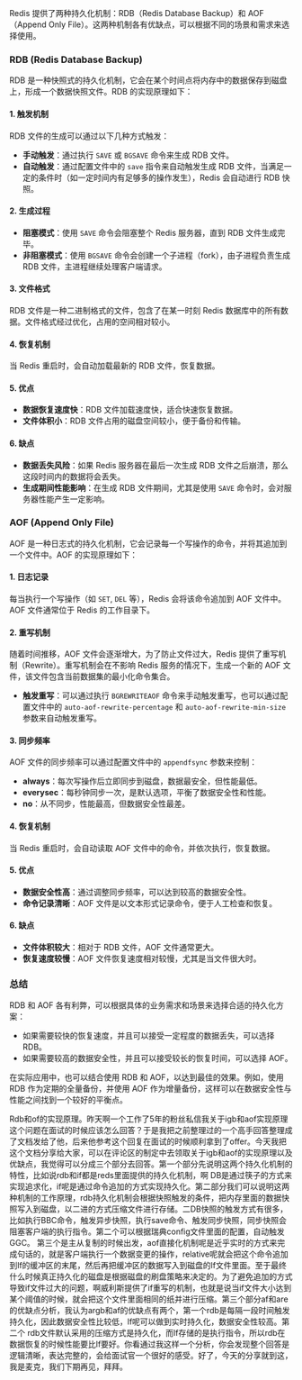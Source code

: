 Redis 提供了两种持久化机制：RDB（Redis Database Backup）和 AOF（Append Only File）。这两种机制各有优缺点，可以根据不同的场景和需求来选择使用。

### RDB (Redis Database Backup)

RDB 是一种快照式的持久化机制，它会在某个时间点将内存中的数据保存到磁盘上，形成一个数据快照文件。RDB 的实现原理如下：

#### 1. 触发机制

RDB 文件的生成可以通过以下几种方式触发：

- **手动触发**：通过执行 `SAVE` 或 `BGSAVE` 命令来生成 RDB 文件。
- **自动触发**：通过配置文件中的 `save` 指令来自动触发生成 RDB 文件，当满足一定的条件时（如一定时间内有足够多的操作发生），Redis 会自动进行 RDB 快照。

#### 2. 生成过程

- **阻塞模式**：使用 `SAVE` 命令会阻塞整个 Redis 服务器，直到 RDB 文件生成完毕。
- **非阻塞模式**：使用 `BGSAVE` 命令会创建一个子进程（fork），由子进程负责生成 RDB 文件，主进程继续处理客户端请求。

#### 3. 文件格式

RDB 文件是一种二进制格式的文件，包含了在某一时刻 Redis 数据库中的所有数据。文件格式经过优化，占用的空间相对较小。

#### 4. 恢复机制

当 Redis 重启时，会自动加载最新的 RDB 文件，恢复数据。

#### 5. 优点

- **数据恢复速度快**：RDB 文件加载速度快，适合快速恢复数据。
- **文件体积小**：RDB 文件占用的磁盘空间较小，便于备份和传输。

#### 6. 缺点

- **数据丢失风险**：如果 Redis 服务器在最后一次生成 RDB 文件之后崩溃，那么这段时间内的数据将会丢失。
- **生成期间性能影响**：在生成 RDB 文件期间，尤其是使用 `SAVE` 命令时，会对服务器性能产生一定影响。

### AOF (Append Only File)

AOF 是一种日志式的持久化机制，它会记录每一个写操作的命令，并将其追加到一个文件中。AOF 的实现原理如下：

#### 1. 日志记录

每当执行一个写操作（如 `SET`, `DEL` 等），Redis 会将该命令追加到 AOF 文件中。AOF 文件通常位于 Redis 的工作目录下。

#### 2. 重写机制

随着时间推移，AOF 文件会逐渐增大，为了防止文件过大，Redis 提供了重写机制（Rewrite）。重写机制会在不影响 Redis 服务的情况下，生成一个新的 AOF 文件，该文件包含当前数据集的最小化命令集合。

- **触发重写**：可以通过执行 `BGREWRITEAOF` 命令来手动触发重写，也可以通过配置文件中的 `auto-aof-rewrite-percentage` 和 `auto-aof-rewrite-min-size` 参数来自动触发重写。

#### 3. 同步频率

AOF 文件的同步频率可以通过配置文件中的 `appendfsync` 参数来控制：

- **always**：每次写操作后立即同步到磁盘，数据最安全，但性能最低。
- **everysec**：每秒钟同步一次，是默认选项，平衡了数据安全性和性能。
- **no**：从不同步，性能最高，但数据安全性最差。

#### 4. 恢复机制

当 Redis 重启时，会自动读取 AOF 文件中的命令，并依次执行，恢复数据。

#### 5. 优点

- **数据安全性高**：通过调整同步频率，可以达到较高的数据安全性。
- **命令记录清晰**：AOF 文件是以文本形式记录命令，便于人工检查和恢复。

#### 6. 缺点

- **文件体积较大**：相对于 RDB 文件，AOF 文件通常更大。
- **恢复速度较慢**：AOF 文件恢复速度相对较慢，尤其是当文件很大时。

### 总结

RDB 和 AOF 各有利弊，可以根据具体的业务需求和场景来选择合适的持久化方案：

- 如果需要较快的恢复速度，并且可以接受一定程度的数据丢失，可以选择 RDB。
- 如果需要较高的数据安全性，并且可以接受较长的恢复时间，可以选择 AOF。

在实际应用中，也可以结合使用 RDB 和 AOF，以达到最佳的效果。例如，使用 RDB 作为定期的全量备份，并使用 AOF 作为增量备份，这样可以在数据安全性与性能之间找到一个较好的平衡点。

Rdb和of的实现原理。昨天啊一个工作了5年的粉丝私信我关于igb和aof实现原理这个问题在面试的时候应该怎么回答？于是我把之前整理过的一个高手回答整理成了文档发给了他，后来他参考这个回复在面试的时候顺利拿到了offer。今天我把这个文档分享给大家，可以在评论区的制定中去领取关于igb和aof的实现原理以及优缺点，我觉得可以分成三个部分去回答。第一个部分先说明这两个持久化机制的特性，比如说rdb和if都是reds里面提供的持久化机制，啊 DB是通过筷子的方式来实现追求化，if呢是通过命令追加的方式实现持久化。第二部分我们可以说明这两种机制的工作原理，rdb持久化机制会根据快照触发的条件，把内存里面的数据快照写入到磁盘，以二进的方式压缩文件进行存储。二DB快照的触发方式有很多，比如执行BBC命令，触发异步快照，执行save命令、触发同步快照，同步快照会阻塞客户端的执行指令。第二个可以根据瑞典config文件里面的配置，自动触发GGC。
	第三个是主从复制的时候出发，aof直接化机制呢是近乎实时的方式来完成句话的，就是客户端执行一个数据变更的操作，relative呢就会把这个命令追加到lf的缓冲区的末尾，然后再把缓冲区的数据写入到磁盘的lf文件里面。至于最终什么时候真正持久化的磁盘是根据磁盘的刷盘策略来决定的。为了避免追加的方式导致if文件过大的问题，啊威利斯提供了if重写的机制，也就是说当if文件大小达到某个阈值的时候，就会把这个文件里面相同的纸并进行压缩。第三个部分af和are的优缺点分析，我认为argb和af的优缺点有两个，第一个rdb是每隔一段时间触发持久化，因此数据安全性比较低，lf呢可以做到实时持久化，数据安全性较高。第二个 rdb文件默认采用的压缩方式是持久化，而lf存储的是执行指令，所以rdb在数据恢复的时候性能要比lf要好。你看通过我这样一个分析，你会发现整个回答是逻辑清晰，表达完整的，会给面试官一个很好的感受。好了，今天的分享就到这，我是麦克，我们下期再见，拜拜。
